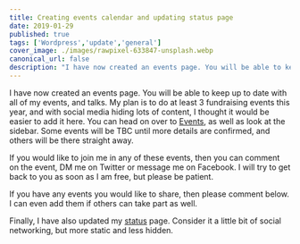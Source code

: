 ```yaml
---
title: Creating events calendar and updating status page
date: 2019-01-29
published: true
tags: ['Wordpress','update','general']
cover_image: ./images/rawpixel-633847-unsplash.webp
canonical_url: false
description: "I have now created an events page. You will be able to keep up to date with all of my events, and talks. My plan is to do at least 3 fundraising events this year, and with social media hiding lots of content, I thought it would be easier to add it here. You can head on over to Events, as well as look at the sidebar. Some events will be TBC until more details are confirmed, and others will be there straight away."
---
```


I have now created an events page. You will be able to keep up to date with all of my events, and talks. My plan is to do at least 3 fundraising events this year, and with social media hiding lots of content, I thought it would be easier to add it here. You can head on over to [Events](/events), as well as look at the sidebar. Some events will be TBC until more details are confirmed, and others will be there straight away.

If you would like to join me in any of these events, then you can comment on the event, DM me on Twitter or message me on Facebook. I will try to get back to you as soon as I am free, but please be patient.

If you have any events you would like to share, then please comment below. I can even add them if others can take part as well.

Finally, I have also updated my [status](/status/) page. Consider it a little bit of social networking, but more static and less hidden.
